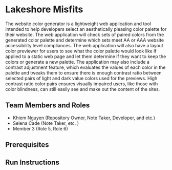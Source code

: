 # Lakeshore Misfits

The website color generator is a lightweight web application and tool intended to help developers select an aesthetically pleasing color palette for their website. The web application will check sets of paired colors from the generated color palette and determine which sets meet AA or AAA website accessibility level compliances. The web application will also have a layout color previewer for users to see what the color palette would look like if applied to a static web page and let them determine if they want to keep the colors or generate a new palette. The application may also include a contrast adjustment feature, which evaluates the values of each color in the palette and tweaks them to ensure there is enough contrast ratio between selected pairs of light and dark value colors used for the previews. High contrast ratio color pairs ensures visually impaired users, like those with color blindness, can still easily see and make out the content of the sites.

## Team Members and Roles

-   Khiem Nguyen (Repository Owner, Note Taker, Developer, and etc.)
-   Selena Cade (Note Taker, etc. )
-   Member 3 (Role 5, Role 6)

## Prerequisites

## Run Instructions
